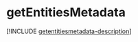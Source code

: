 # getEntitiesMetadata

[!INCLUDE [getentitiesmetadata-description](includes/getentitiesmetadata-description.md)]